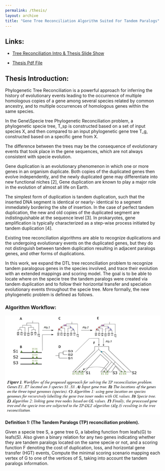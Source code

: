```yaml
---
permalink: /thesis/
layout: archive
title: "Gene Tree Reconciliation Algorithm Suited For Tandem Paralogs"
---
```


## Links:
* [Tree Reconciliation Intro & Thesis Slide Show ](/assets/other/Thesis_SlideShow.ppsx)

* [Thesis Pdf File](/assets/pdf/Thesis_Nir_Gilad_1.0.pdf)


## Thesis Introduction:

Phylogenetic Tree Reconciliation is a powerful approach for inferring the history of 
evolutionary events leading to the occurrence of multiple homologous copies of a gene
among several species related by common ancestry, and to multiple occurrences of
homologous genes within the same species.

In the Gene\Specie tree Phylogenetic
Reconciliation problem, a phylogenetic specie tree, T_sp is constructed based on a set of
input species X, and then compared to an input phylogenetic gene tree T_g, constructed
based on a specific gene from X.

The difference between the trees may be the
consequence of evolutionary events that took place in the gene sequences, which are not
always consistent with specie evolution.

Gene duplication is an evolutionary phenomenon in which one or more genes in an organism
duplicate. Both copies of the duplicated genes then evolve independently, and the
newly duplicated gene may differentiate into new functional niches [2], Gene duplication
are known to play a major role in the evolution of almost all life on Earth.
 
 
The simplest form of duplication is tandem duplication, such that the inserted DNA
segment is identical or nearly- identical to a segment immediately bordering the
site of insertion. In the case of perfect tandem duplication, the new and old copies
of the duplicated segment are indistinguishable at the sequence level [3].
In prokaryotes, gene amplification is typically characterized as a step-wise process
initiated by tandem duplication [4].
 
Existing tree reconciliation algorithms are able to recognize duplications and the undergoing evolutionary
events on the duplicated genes, but they do not distinguish between tandem duplication resulting
in adjacent paralogs genes, and other forms of duplications.  
 
In this work, we expand the DTL tree reconciliation problem to recognize
tandem paralogous genes in the species involved, and trace their evolution
with an extended mappings and scoring model. The goal is to be able to locate
where on the specie tree the tandem paralogs were created via tandem duplication
and to follow their horizontal transfer and speciation evolutionary events throughout the specie tree.
More formally, the new phylogenetic problem is defined as follows. 
 
### Algorithm Workflow:
 
![Algorithm Workflow](/assets/images/thesis/algorithm_workflow.PNG)
 
__Definition 1: (The Tandem Paralogs (TP) reconciliation problem).__

Given a specie tree S, a gene tree G, a labeling function from leafs(G) to leafs(S).
Also given a binary relation for any two genes indicating whether they are tandem paralogs
located on the same specie or not, and a scoring function F denoting the cost of duplication,
loss, and horizontal gene transfer (HGT) events, Compute the minimal scoring scenario
mapping each vertex of G to one of the vertices of S, taking into account
the tandem paralogs information.